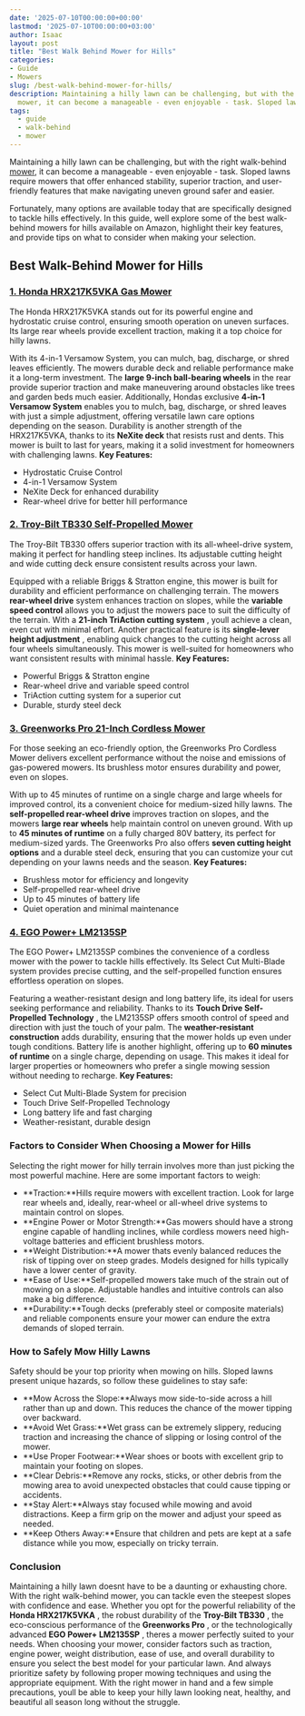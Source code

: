 ```yaml
---
date: '2025-07-10T00:00:00+00:00'
lastmod: '2025-07-10T00:00:00+03:00'
author: Isaac
layout: post
title: "Best Walk Behind Mower for Hills"
categories:
- Guide
- Mowers
slug: /best-walk-behind-mower-for-hills/
description: Maintaining a hilly lawn can be challenging, but with the right walk-behind
  mower, it can become a manageable - even enjoyable - task. Sloped lawns require...
tags: 
  - guide
  - walk-behind
  - mower
---
```

Maintaining a hilly lawn can be challenging, but with the right walk-behind [mower](/posts/best-ride-on-mower-for-steep-slopes/), it can become a manageable - even enjoyable - task. Sloped lawns require mowers that offer enhanced stability, superior traction, and user-friendly features that make navigating uneven ground safer and easier.

Fortunately, many options are available today that are specifically designed to tackle hills effectively. In this guide, well explore some of the best walk-behind mowers for hills available on Amazon, highlight their key features, and provide tips on what to consider when making your selection.
## Best Walk-Behind Mower for Hills
### [1. Honda HRX217K5VKA Gas Mower](https://www.amazon.com/dp/B08FJH8T44?tag=p-policy-20)
The Honda HRX217K5VKA stands out for its powerful engine and hydrostatic cruise control, ensuring smooth operation on uneven surfaces. Its large rear wheels provide excellent traction, making it a top choice for hilly lawns.

With its 4-in-1 Versamow System, you can mulch, bag, discharge, or shred leaves efficiently. The mowers durable deck and reliable performance make it a long-term investment.
The
**large 9-inch ball-bearing wheels**
in the rear provide superior traction and make maneuvering around obstacles like trees and garden beds much easier. Additionally, Hondas exclusive
**4-in-1 Versamow System**
enables you to mulch, bag, discharge, or shred leaves with just a simple adjustment, offering versatile lawn care options depending on the season.
Durability is another strength of the HRX217K5VKA, thanks to its
**NeXite deck**
that resists rust and dents. This mower is built to last for years, making it a solid investment for homeowners with challenging lawns.
**Key Features:**
- Hydrostatic Cruise Control
- 4-in-1 Versamow System
- NeXite Deck for enhanced durability
- Rear-wheel drive for better hill performance
### [2. Troy-Bilt TB330 Self-Propelled Mower](https://www.amazon.com/dp/B08CY5JNHD?tag=p-policy-20)
The Troy-Bilt TB330 offers superior traction with its all-wheel-drive system, making it perfect for handling steep inclines. Its adjustable cutting height and wide cutting deck ensure consistent results across your lawn.

Equipped with a reliable Briggs & Stratton engine, this mower is built for durability and efficient performance on challenging terrain.
The mowers
**rear-wheel drive**
system enhances traction on slopes, while the
**variable speed control**
allows you to adjust the mowers pace to suit the difficulty of the terrain. With a
**21-inch TriAction cutting system**
, youll achieve a clean, even cut with minimal effort.
Another practical feature is its
**single-lever height adjustment**
, enabling quick changes to the cutting height across all four wheels simultaneously. This mower is well-suited for homeowners who want consistent results with minimal hassle.
**Key Features:**
- Powerful Briggs & Stratton engine
- Rear-wheel drive and variable speed control
- TriAction cutting system for a superior cut
- Durable, sturdy steel deck
### [3. Greenworks Pro 21-Inch Cordless Mower](https://www.amazon.com/dp/B085CJWG1X?tag=p-policy-20)
For those seeking an eco-friendly option, the Greenworks Pro Cordless Mower delivers excellent performance without the noise and emissions of gas-powered mowers. Its brushless motor ensures durability and power, even on slopes.

With up to 45 minutes of runtime on a single charge and large wheels for improved control, its a convenient choice for medium-sized hilly lawns.
The
**self-propelled rear-wheel drive**
improves traction on slopes, and the mowers
**large rear wheels**
help maintain control on uneven ground. With up to
**45 minutes of runtime**
on a fully charged 80V battery, its perfect for medium-sized yards.
The Greenworks Pro also offers
**seven cutting height options**
and a durable steel deck, ensuring that you can customize your cut depending on your lawns needs and the season.
**Key Features:**
- Brushless motor for efficiency and longevity
- Self-propelled rear-wheel drive
- Up to 45 minutes of battery life
- Quiet operation and minimal maintenance
### [4. EGO Power+ LM2135SP](https://www.amazon.com/dp/B07Y5BMKK8?tag=p-policy-20)
The EGO Power+ LM2135SP combines the convenience of a cordless mower with the power to tackle hills effectively. Its Select Cut Multi-Blade system provides precise cutting, and the self-propelled function ensures effortless operation on slopes.

Featuring a weather-resistant design and long battery life, its ideal for users seeking performance and reliability.
Thanks to its
**Touch Drive Self-Propelled Technology**
, the LM2135SP offers smooth control of speed and direction with just the touch of your palm. The
**weather-resistant construction**
adds durability, ensuring that the mower holds up even under tough conditions.
Battery life is another highlight, offering up to
**60 minutes of runtime**
on a single charge, depending on usage. This makes it ideal for larger properties or homeowners who prefer a single mowing session without needing to recharge.
**Key Features:**
- Select Cut Multi-Blade System for precision
- Touch Drive Self-Propelled Technology
- Long battery life and fast charging
- Weather-resistant, durable design
### Factors to Consider When Choosing a Mower for Hills
Selecting the right mower for hilly terrain involves more than just picking the most powerful machine. Here are some important factors to weigh:
- **Traction:**Hills require mowers with excellent traction. Look for large rear wheels and, ideally, rear-wheel or all-wheel drive systems to maintain control on slopes.
- **Engine Power or Motor Strength:**Gas mowers should have a strong engine capable of handling inclines, while cordless mowers need high-voltage batteries and efficient brushless motors.
- **Weight Distribution:**A mower thats evenly balanced reduces the risk of tipping over on steep grades. Models designed for hills typically have a lower center of gravity.
- **Ease of Use:**Self-propelled mowers take much of the strain out of mowing on a slope. Adjustable handles and intuitive controls can also make a big difference.
- **Durability:**Tough decks (preferably steel or composite materials) and reliable components ensure your mower can endure the extra demands of sloped terrain.
### How to Safely Mow Hilly Lawns
Safety should be your top priority when mowing on hills. Sloped lawns present unique hazards, so follow these guidelines to stay safe:
- **Mow Across the Slope:**Always mow side-to-side across a hill rather than up and down. This reduces the chance of the mower tipping over backward.
- **Avoid Wet Grass:**Wet grass can be extremely slippery, reducing traction and increasing the chance of slipping or losing control of the mower.
- **Use Proper Footwear:**Wear shoes or boots with excellent grip to maintain your footing on slopes.
- **Clear Debris:**Remove any rocks, sticks, or other debris from the mowing area to avoid unexpected obstacles that could cause tipping or accidents.
- **Stay Alert:**Always stay focused while mowing and avoid distractions. Keep a firm grip on the mower and adjust your speed as needed.
- **Keep Others Away:**Ensure that children and pets are kept at a safe distance while you mow, especially on tricky terrain.
### Conclusion
Maintaining a hilly lawn doesnt have to be a daunting or exhausting chore. With the right walk-behind mower, you can tackle even the steepest slopes with confidence and ease. Whether you opt for the powerful reliability of the
**Honda HRX217K5VKA**
, the robust durability of the
**Troy-Bilt TB330**
, the eco-conscious performance of the
**Greenworks Pro**
, or the technologically advanced
**EGO Power+ LM2135SP**
, theres a mower perfectly suited to your needs.
When choosing your mower, consider factors such as traction, engine power, weight distribution, ease of use, and overall durability to ensure you select the best model for your particular lawn. And always prioritize safety by following proper mowing techniques and using the appropriate equipment.
With the right mower in hand and a few simple precautions, youll be able to keep your hilly lawn looking neat, healthy, and beautiful all season long  without the struggle.
